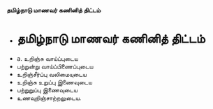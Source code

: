 **தமிழ்நாடு மாணவர் கணினித் திட்டம்**
- # தமிழ்நாடு மாணவர் கணினித் திட்டம்
- a. உறிஞ்சு வாய்ப்புடைய
- பற்றுன்று வாய்ப்பிணைப்புடைய
- உறிஞ்சீர்ப்பு வலிமையுடைய
- உறிஞ்சு உறுப்பு இணைவுடைய
- பற்றுறுப்பு இணைவுடைய
- உணவுறிஞ்சாற்றலுடைய.

